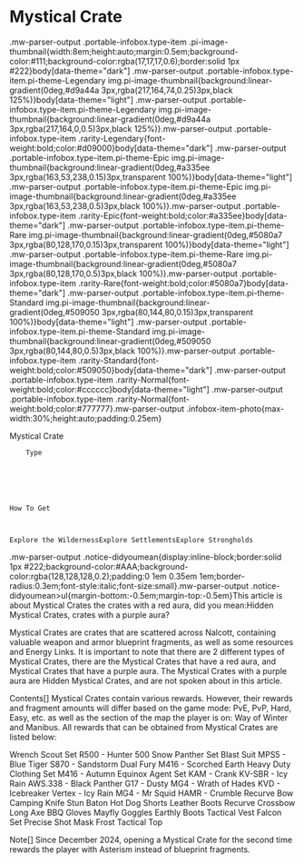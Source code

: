# Mystical Crate

.mw-parser-output .portable-infobox.type-item .pi-image-thumbnail{width:8em;height:auto;margin:0.5em;background-color:#111;background-color:rgba(17,17,17,0.6);border:solid 1px #222}body[data-theme="dark"] .mw-parser-output .portable-infobox.type-item.pi-theme-Legendary img.pi-image-thumbnail{background:linear-gradient(0deg,#d9a44a 3px,rgba(217,164,74,0.25)3px,black 125%)}body[data-theme="light"] .mw-parser-output .portable-infobox.type-item.pi-theme-Legendary img.pi-image-thumbnail{background:linear-gradient(0deg,#d9a44a 3px,rgba(217,164,0,0.5)3px,black 125%)}.mw-parser-output .portable-infobox.type-item .rarity-Legendary{font-weight:bold;color:#d09000}body[data-theme="dark"] .mw-parser-output .portable-infobox.type-item.pi-theme-Epic img.pi-image-thumbnail{background:linear-gradient(0deg,#a335ee 3px,rgba(163,53,238,0.15)3px,transparent 100%)}body[data-theme="light"] .mw-parser-output .portable-infobox.type-item.pi-theme-Epic img.pi-image-thumbnail{background:linear-gradient(0deg,#a335ee 3px,rgba(163,53,238,0.5)3px,black 100%)}.mw-parser-output .portable-infobox.type-item .rarity-Epic{font-weight:bold;color:#a335ee}body[data-theme="dark"] .mw-parser-output .portable-infobox.type-item.pi-theme-Rare img.pi-image-thumbnail{background:linear-gradient(0deg,#5080a7 3px,rgba(80,128,170,0.15)3px,transparent 100%)}body[data-theme="light"] .mw-parser-output .portable-infobox.type-item.pi-theme-Rare img.pi-image-thumbnail{background:linear-gradient(0deg,#5080a7 3px,rgba(80,128,170,0.5)3px,black 100%)}.mw-parser-output .portable-infobox.type-item .rarity-Rare{font-weight:bold;color:#5080a7}body[data-theme="dark"] .mw-parser-output .portable-infobox.type-item.pi-theme-Standard img.pi-image-thumbnail{background:linear-gradient(0deg,#509050 3px,rgba(80,144,80,0.15)3px,transparent 100%)}body[data-theme="light"] .mw-parser-output .portable-infobox.type-item.pi-theme-Standard img.pi-image-thumbnail{background:linear-gradient(0deg,#509050 3px,rgba(80,144,80,0.5)3px,black 100%)}.mw-parser-output .portable-infobox.type-item .rarity-Standard{font-weight:bold;color:#509050}body[data-theme="dark"] .mw-parser-output .portable-infobox.type-item .rarity-Normal{font-weight:bold;color:#cccccc}body[data-theme="light"] .mw-parser-output .portable-infobox.type-item .rarity-Normal{font-weight:bold;color:#777777}.mw-parser-output .infobox-item-photo{max-width:30%;height:auto;padding:0.25em}

Mystical Crate


	
		
		
	
	


	

	
		Type
	
	




	How To Get


	
	Explore the WildernessExplore SettlementsExplore Strongholds




 	 	 	 		 			 		 		 		 	 
.mw-parser-output .notice-didyoumean{display:inline-block;border:solid 1px #222;background-color:#AAA;background-color:rgba(128,128,128,0.2);padding:0 1em 0.35em 1em;border-radius:0.3em;font-style:italic;font-size:small}.mw-parser-output .notice-didyoumean>ul{margin-bottom:-0.5em;margin-top:-0.5em}This article is about Mystical Crates the crates with a red aura, did you mean:Hidden Mystical Crates, crates with a purple aura?

Mystical Crates are crates that are scattered across Nalcott, containing valuable weapon and armor blueprint fragments, as well as some resources and Energy Links.
It is important to note that there are 2 different types of Mystical Crates, there are the Mystical Crates that have a red aura, and Mystical Crates that have a purple aura. The Mystical Crates with a purple aura are Hidden Mystical Crates, and are not spoken about in this article.


Contents[]
Mystical Crates contain various rewards. However, their rewards and fragment amounts will differ based on the game mode: PvE, PvP, Hard, Easy, etc. as well as the section of the map the player is on: Way of Winter and Manibus.
All rewards that can be obtained from Mystical Crates are listed below:

Wrench
Scout Set
R500 - Hunter 500
Snow Panther Set
Blast Suit
MPS5 - Blue Tiger
S870 - Sandstorm
Dual Fury
M416 - Scorched Earth
Heavy Duty Clothing Set
M416 - Autumn Equinox
Agent Set
KAM - Crank
KV-SBR - Icy Rain
AWS.338 - Black Panther
G17 - Dusty
MG4 - Wrath of Hades
KVD - Icebreaker
Vertex - Icy Rain
MG4 - Mr Squid
HAMR - Crumble
Recurve Bow
Camping Knife
Stun Baton
Hot Dog Shorts
Leather Boots
Recurve Crossbow
Long Axe
BBQ Gloves
Mayfly Goggles
Earthly Boots
Tactical Vest
Falcon Set
Precise Shot Mask
Frost Tactical Top


Note[]
Since December 2024, opening a Mystical Crate for the second time rewards the player with Asterism instead of blueprint fragments.
